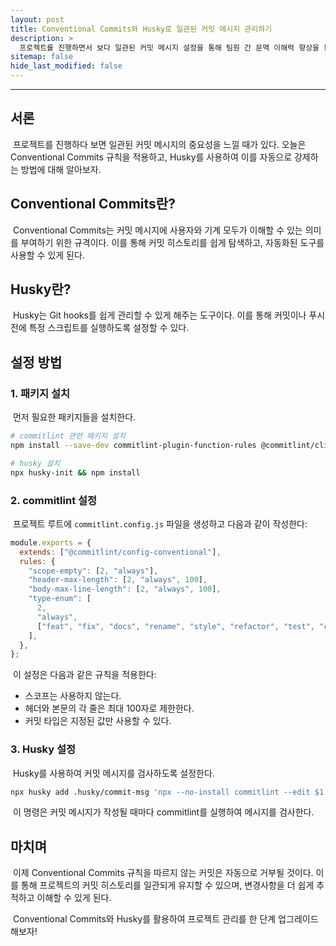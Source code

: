 ```yaml
---
layout: post
title: Conventional Commits와 Husky로 일관된 커밋 메시지 관리하기
description: >
  프로젝트를 진행하면서 보다 일관된 커밋 메시지 설정을 통해 팀원 간 문맥 이해력 향상을 통한 커뮤니케이션 비용 감소를 위해 고민하던 중, 지난 프로젝트에서 설정한 Conventioanl Commit을 설정하는 것이 떠올랐고 이를 게시글로 작성하기로 하였다.
sitemap: false
hide_last_modified: false
---
```


---

## 서론

&nbsp;프로젝트를 진행하다 보면 일관된 커밋 메시지의 중요성을 느낄 때가 있다. 오늘은 Conventional Commits 규칙을 적용하고, Husky를 사용하여 이를 자동으로 강제하는 방법에 대해 알아보자.

## Conventional Commits란?

&nbsp;Conventional Commits는 커밋 메시지에 사용자와 기계 모두가 이해할 수 있는 의미를 부여하기 위한 규격이다. 이를 통해 커밋 히스토리를 쉽게 탐색하고, 자동화된 도구를 사용할 수 있게 된다.

## Husky란?

&nbsp;Husky는 Git hooks를 쉽게 관리할 수 있게 해주는 도구이다. 이를 통해 커밋이나 푸시 전에 특정 스크립트를 실행하도록 설정할 수 있다.

## 설정 방법

### 1. 패키지 설치

&nbsp;먼저 필요한 패키지들을 설치한다.

```bash
# commitlint 관련 패키지 설치
npm install --save-dev commitlint-plugin-function-rules @commitlint/cli @commitlint/config-conventional

# husky 설치
npx husky-init && npm install
```

### 2. commitlint 설정

&nbsp;프로젝트 루트에 `commitlint.config.js` 파일을 생성하고 다음과 같이 작성한다:

```javascript
module.exports = {
  extends: ["@commitlint/config-conventional"],
  rules: {
    "scope-empty": [2, "always"],
    "header-max-length": [2, "always", 100],
    "body-max-line-length": [2, "always", 100],
    "type-enum": [
      2,
      "always",
      ["feat", "fix", "docs", "rename", "style", "refactor", "test", "chore"],
    ],
  },
};
```

&nbsp;이 설정은 다음과 같은 규칙을 적용한다:

- 스코프는 사용하지 않는다.
- 헤더와 본문의 각 줄은 최대 100자로 제한한다.
- 커밋 타입은 지정된 값만 사용할 수 있다.

### 3. Husky 설정

&nbsp;Husky를 사용하여 커밋 메시지를 검사하도록 설정한다.

```bash
npx husky add .husky/commit-msg 'npx --no-install commitlint --edit $1'
```

&nbsp;이 명령은 커밋 메시지가 작성될 때마다 commitlint를 실행하여 메시지를 검사한다.

## 마치며

&nbsp;이제 Conventional Commits 규칙을 따르지 않는 커밋은 자동으로 거부될 것이다. 이를 통해 프로젝트의 커밋 히스토리를 일관되게 유지할 수 있으며, 변경사항을 더 쉽게 추적하고 이해할 수 있게 된다.

&nbsp;Conventional Commits와 Husky를 활용하여 프로젝트 관리를 한 단계 업그레이드 해보자!
